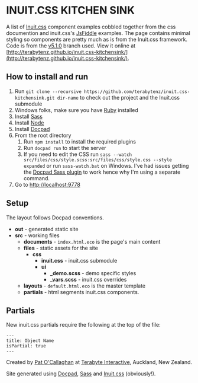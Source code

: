 # INUIT.CSS KITCHEN SINK

A list of [Inuit.css](http://inuitcss.com/) component examples cobbled together from the css documention and inuit.css's [JsFiddle](http://jsfiddle.net/user/inuitcss/fiddles/) examples. The page contains minimal styling so components are pretty much as is from the Inuit.css framework. Code is from the [v5.1.0](https://github.com/csswizardry/inuit.css/tree/v5.1.0) branch used. View it online at [http://terabytenz.github.io/inuit.css-kitchensink/](http://terabytenz.github.io/inuit.css-kitchensink/).

## How to install and run

1. Run `git clone --recursive https://github.com/terabytenz/inuit.css-kitchensink.git dir-name` to check out the project and the Inuit.css submodule
2. Windows folks, make sure you have [Ruby](http://rubyinstaller.org/) installed
3. Install [Sass](http://sass-lang.com/download.html)
4. Install [Node](http://nodejs.org/)
5. Install [Docpad](http://docpad.org/docs/install)
6. From the root directory
    1. Run `npm install` to install the required plugins
    2. Run `docpad run` to start the server
    3. If you need to edit the CSS run `sass --watch src/files/css/style.scss:src/files/css/style.css --style expanded` or run `sass-watch.bat` on Windows. I've had issues getting the [Docpad Sass plugin](https://github.com/docpad/docpad-plugin-sass) to work hence why I'm using a separate command.
7. Go to [http://localhost:9778](http://localhost:9778)

## Setup
The layout follows Docpad conventions.

* **out** - generated static site
* **src** - working files
    * **documents** - `index.html.eco` is the page's main content
    * **files** - static assets for the site
        * **css**
            * **inuit.css** - inuit.css submodule
            * **ui**
                * **_demo.scss** - demo specific styles
                * **_vars.scss** - inuit.css overrides
    * **layouts** - `default.html.eco` is the master template
    * **partials** - html segments  inuit.css components.

## Partials
New inuit.css partials require the following at the top of the file:
```
---
title: Object Name
isPartial: true
---
```

Created by [Pat O'Callaghan](https://github.com/patocallaghan) at [Terabyte Interactive](http://www.terabyte.co.nz), Auckland, New Zealand.

Site generated using [Docpad](http://www.docpad.org), [Sass](http://www.sass-lang.com) and [Inuit.css](http://www.inuitcss.com) (obviously!).
